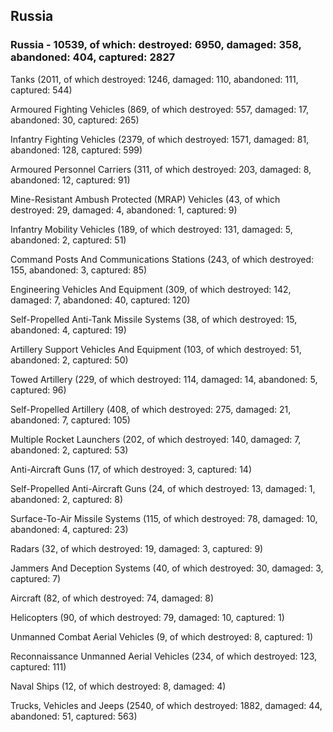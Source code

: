 
 
 ## Russia
 
 ### Russia - 10539, of which: destroyed: 6950, damaged: 358, abandoned: 404, captured: 2827

 

 

 Tanks (2011, of which destroyed: 1246, damaged: 110, abandoned: 111, captured: 544)

 Armoured Fighting Vehicles (869, of which destroyed: 557, damaged: 17, abandoned: 30, captured: 265)

 Infantry Fighting Vehicles (2379, of which destroyed: 1571, damaged: 81, abandoned: 128, captured: 599)

 Armoured Personnel Carriers (311, of which destroyed: 203, damaged: 8, abandoned: 12, captured: 91)

 Mine-Resistant Ambush Protected (MRAP) Vehicles (43, of which destroyed: 29, damaged: 4, abandoned: 1, captured: 9)

 Infantry Mobility Vehicles (189, of which destroyed: 131, damaged: 5, abandoned: 2, captured: 51)

 Command Posts And Communications Stations (243, of which destroyed: 155, abandoned: 3, captured: 85)

 Engineering Vehicles And Equipment (309, of which destroyed: 142, damaged: 7, abandoned: 40, captured: 120)

 Self-Propelled Anti-Tank Missile Systems (38, of which destroyed: 15, abandoned: 4, captured: 19)

 Artillery Support Vehicles And Equipment (103, of which destroyed: 51, abandoned: 2, captured: 50)

 Towed Artillery (229, of which destroyed: 114, damaged: 14, abandoned: 5, captured: 96)

 Self-Propelled Artillery (408, of which destroyed: 275, damaged: 21, abandoned: 7, captured: 105)

 Multiple Rocket Launchers (202, of which destroyed: 140, damaged: 7, abandoned: 2, captured: 53)

 Anti-Aircraft Guns (17, of which destroyed: 3, captured: 14)

 Self-Propelled Anti-Aircraft Guns (24, of which destroyed: 13, damaged: 1, abandoned: 2, captured: 8)

 Surface-To-Air Missile Systems (115, of which destroyed: 78, damaged: 10, abandoned: 4, captured: 23)

 Radars (32, of which destroyed: 19, damaged: 3, captured: 9)

 Jammers And Deception Systems (40, of which destroyed: 30, damaged: 3, captured: 7)

 Aircraft (82, of which destroyed: 74, damaged: 8)

 Helicopters (90, of which destroyed: 79, damaged: 10, captured: 1)

 Unmanned Combat Aerial Vehicles (9, of which destroyed: 8, captured: 1)

 Reconnaissance Unmanned Aerial Vehicles (234, of which destroyed: 123, captured: 111)

 Naval Ships (12, of which destroyed: 8, damaged: 4)

 Trucks, Vehicles and Jeeps (2540, of which destroyed: 1882, damaged: 44, abandoned: 51, captured: 563)

